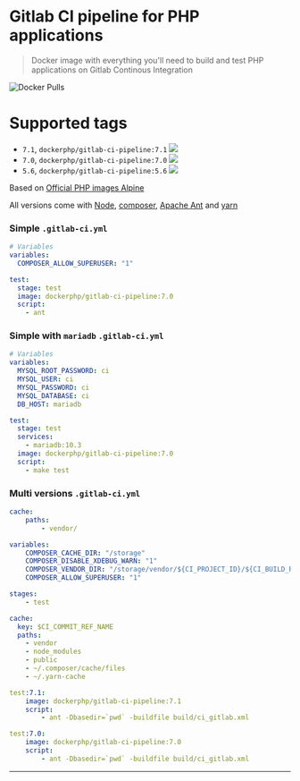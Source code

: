 Gitlab CI pipeline for PHP applications
========================
> Docker image with everything you'll need to build and test PHP applications on Gitlab Continous Integration

![Docker Pulls](https://img.shields.io/docker/pulls/dockerphp/gitlab-ci-pipeline.svg)

# Supported tags
- ```7.1```, ```dockerphp/gitlab-ci-pipeline:7.1``` [![](https://images.microbadger.com/badges/image/dockerphp/gitlab-ci-pipeline:7.1.svg)](https://microbadger.com/images/dockerphp/gitlab-ci-pipeline:7.1) 
- ```7.0```, ```dockerphp/gitlab-ci-pipeline:7.0``` [![](https://images.microbadger.com/badges/image/dockerphp/gitlab-ci-pipeline:7.0.svg)](https://microbadger.com/images/dockerphp/gitlab-ci-pipeline:7.0)
- ```5.6```, ```dockerphp/gitlab-ci-pipeline:5.6``` [![](https://images.microbadger.com/badges/image/dockerphp/gitlab-ci-pipeline:5.6.svg)](https://microbadger.com/images/dockerphp/gitlab-ci-pipeline:5.6)

Based on [Official PHP images Alpine](https://hub.docker.com/_/php/)

All versions come with [Node][nodejs], [composer][composer], [Apache Ant][apache_ant] and [yarn][yarn]

### Simple `.gitlab-ci.yml`

```yaml
# Variables
variables:
  COMPOSER_ALLOW_SUPERUSER: "1"

test:
  stage: test
  image: dockerphp/gitlab-ci-pipeline:7.0
  script:
    - ant 
```

### Simple with `mariadb` `.gitlab-ci.yml`

```yaml
# Variables
variables:
  MYSQL_ROOT_PASSWORD: ci
  MYSQL_USER: ci
  MYSQL_PASSWORD: ci
  MYSQL_DATABASE: ci
  DB_HOST: mariadb

test:
  stage: test
  services:
    - mariadb:10.3
  image: dockerphp/gitlab-ci-pipeline:7.0
  script:
    - make test 
```

### Multi versions `.gitlab-ci.yml`

```yaml
cache:
    paths:
        - vendor/

variables:
    COMPOSER_CACHE_DIR: "/storage"
    COMPOSER_DISABLE_XDEBUG_WARN: "1"
    COMPOSER_VENDOR_DIR: "/storage/vendor/${CI_PROJECT_ID}/${CI_BUILD_REF_NAME}"
    COMPOSER_ALLOW_SUPERUSER: "1"

stages:
    - test

cache:
  key: $CI_COMMIT_REF_NAME
  paths:
    - vendor
    - node_modules
    - public
    - ~/.composer/cache/files
    - ~/.yarn-cache

test:7.1:
    image: dockerphp/gitlab-ci-pipeline:7.1
    script:
        - ant -Dbasedir=`pwd` -buildfile build/ci_gitlab.xml

test:7.0:
    image: dockerphp/gitlab-ci-pipeline:7.0
    script:
        - ant -Dbasedir=`pwd` -buildfile build/ci_gitlab.xml
```

---

[docker_hub]: https://hub.docker.com/_/php/
[composer]: https://getcomposer.org/
[nodejs]: https://nodejs.org/en/
[yarn]: https://yarnpkg.com
[apache_ant]: http://ant.apache.org/
